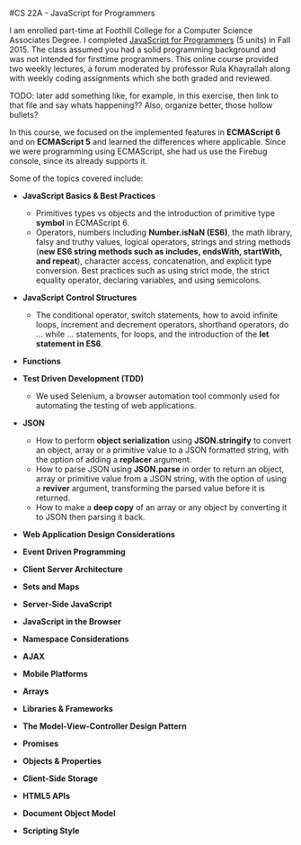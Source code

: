 #CS 22A - JavaScript for Programmers

I am enrolled part-time at Foothill College for a Computer Science Associates Degree. I completed [JavaScript for Programmers](http://www.foothill.edu/schedule/outlines.php?act=1&rec_id=5825&Quarter=2016S) (5 units) in Fall 2015. The class assumed you had a solid programming background and was not intended for firsttime programmers. This online course provided two weekly lectures, a forum moderated by professor Rula Khayrallah along with weekly coding assignments which she both graded and reviewed.

TODO: later add something like, for example, in this exercise, then link to that file and say whats happening?? Also, organize better, those hollow bullets?

In this course, we focused on the implemented features in **ECMAScript 6** and on **ECMAScript 5** and learned the differences where applicable. Since we were programming using ECMAScript, she had us use the Firebug console, since its already supports it.

Some of the topics covered include:

* **JavaScript Basics & Best Practices** 
  * Primitives types vs objects and the introduction of primitive type **symbol** in ECMAScript 6.
  * Operators, numbers including **Number.isNaN (ES6)**, the math library, falsy and truthy values, logical operators, strings and string methods (**new ES6 string methods such as includes, endsWith, startWith, and repeat**), character access, concatenation, and explicit type conversion. Best practices such as using strict mode, the strict equality operator, declaring variables, and using semicolons. 
*  **JavaScript Control Structures**
    * The conditional operator, switch statements, how to avoid infinite loops, increment and decrement operators, shorthand operators, do ... while ... statements, for loops, and the introduction of the **let statement in ES6**.
    
*  **Functions**

* **Test Driven Development (TDD)** 
  * We used Selenium, a browser automation tool commonly used for automating the testing of web applications. 

* **JSON** 
  * How to perform **object serialization** using **JSON.stringify** to convert an object, array or a primitive value to a JSON formatted string, with the option of adding a **replacer** argument. 
  * How to parse JSON using **JSON.parse** in order to return an object, array or primitive value from a JSON string, with the option of using a **reviver** argument, transforming the parsed value before it is returned. 
  * How to make a **deep copy** of an array or any object by converting it to JSON then parsing it back. 

* **Web Application Design Considerations**
* **Event Driven Programming**
* **Client Server Architecture**
*  **Sets and Maps**
*  **Server-Side JavaScript**
*  **JavaScript in the Browser**
*  **Namespace Considerations**
*  **AJAX**
*  **Mobile Platforms**
*  **Arrays**
*  **Libraries & Frameworks**
*  **The Model-View-Controller Design Pattern**
*  **Promises**
*  **Objects & Properties**
*  **Client-Side Storage**
*  **HTML5 APIs**
*  **Document Object Model**

*  **Scripting Style**



